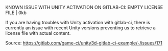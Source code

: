 KNOWN ISSUE WITH UNITY ACTIVATION ON GITLAB-CI: EMPTY LICENSE FILE | 0kb

If you are having troubles with Unity activation with gitlab-ci, there is currently an issue with recent Unity versions preventing us to retrieve a license file with actual content.

Source: https://gitlab.com/game-ci/unity3d-gitlab-ci-example/-/issues/171
